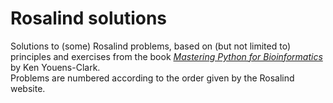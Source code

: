 # Rosalind solutions

Solutions to (some) Rosalind problems, based on (but not limited to) principles and exercises from the book [*Mastering Python for Bioinformatics*](https://www.oreilly.com/library/view/mastering-python-for/9781098100872/) by Ken Youens-Clark.   
Problems are numbered according to the order given by the Rosalind website.